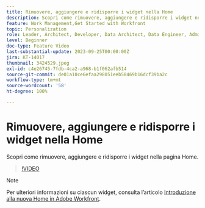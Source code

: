 ```yaml
---
title: Rimuovere, aggiungere e ridisporre i widget nella Home
description: Scopri come rimuovere, aggiungere e ridisporre i widget nella pagina Home.
feature: Work Management,Get Started with Workfront
topic: Personalization
role: Leader, Architect, Developer, Data Architect, Data Engineer, Admin, User
level: Beginner
doc-type: Feature Video
last-substantial-update: 2023-09-25T00:00:00Z
jira: KT-14017
thumbnail: 3424529.jpeg
exl-id: c4e26745-7fdb-4ca2-a968-b1f062afb514
source-git-commit: de01a10ce6efaa298051eeb58469b16dcf39ba2c
workflow-type: tm+mt
source-wordcount: '58'
ht-degree: 100%

---
```


# Rimuovere, aggiungere e ridisporre i widget nella Home

Scopri come rimuovere, aggiungere e ridisporre i widget nella pagina Home.

>[!VIDEO](https://video.tv.adobe.com/v/3424529/?quality=12&learn=on&enablevpops)


>[!NOTE]
>
> Per ulteriori informazioni su ciascun widget, consulta l’articolo [Introduzione alla nuova Home in Adobe Workfront](https://experienceleague.adobe.com/docs/workfront/using/basics/home/new-home/get-started-with-new-home.html?lang=it).

